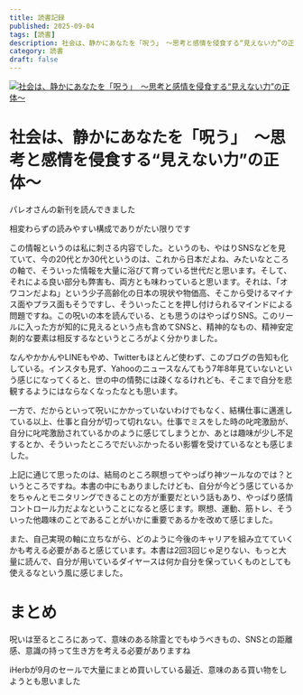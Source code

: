 ```yaml
---
title: 読書記録
published: 2025-09-04
tags: [読書]
description: 社会は、静かにあなたを「呪う」　～思考と感情を侵食する“見えない力”の正体～
category: 読書
draft: false
---
```


[![社会は、静かにあなたを「呪う」　～思考と感情を侵食する“見えない力”の正体～](https://m.media-amazon.com/images/I/71UXpTRVyCL._SY522_.jpg)](https://amzn.asia/d/7Fzf5IN)

# 社会は、静かにあなたを「呪う」　～思考と感情を侵食する“見えない力”の正体～

パレオさんの新刊を読んできました

相変わらずの読みやすい構成でありがたい限りです

この情報というのは私に刺さる内容でした。というのも、やはりSNSなどを見ていて、今の20代とか30代というのは、これから日本だよね、みたいなところの軸で、そういった情報を大量に浴びて育っている世代だと思います。そして、それによる良い部分も弊害も、両方とも味わっていると思います。それは、「オワコンだよね」という少子高齢化の日本の現状や物価高、そこから受けるマイナス面やプラス面もそうですし、そういったことを押し付けられるマインドによる問題ですね。この呪いの本を読んでいる、とも思うのはやっぱりSNS。このリールに入った方が知的に見えるという点も含めてSNSと、精神的なもの、精神安定剤的な要素は相反するなというところがよく分かりました。

なんやかかんやLINEもやめ、Twitterもほとんど使わず、このブログの告知も化している。インスタも見ず、Yahooのニュースなんてもう7年8年見ていないという感じになってくると、世の中の情勢には疎くなるけれども、そこまで自分を悲観するようにはならなくなったなとも思います。

一方で、だからといって呪いにかかっていないわけでもなく、結構仕事に邁進している以上、仕事と自分が切って切れない。仕事でミスをした時の叱咤激励が、自分に叱咤激励されているかのように感じてしまうとか、あとは趣味が少し不足するとか、そういったところでだいぶかったるい影響を受けているなとも感じました。

上記に通じて思ったのは、結局のところ瞑想ってやっぱり神ツールなのでは？というところですね。本書の中にもありましたけども、自分が今どう感じているかをちゃんとモニタリングできることの方が重要だという話もあり、やっぱり感情コントロール力だよなということになると感じます。瞑想、運動、筋トレ、そういった他趣味のことであることがいかに重要であるかを改めて感じました。

また、自己実現の軸に立ちながら、どのように今後のキャリアを組み立てていくかも考える必要があると感じています。本書は2回3回じゃ足りない、もっと大量に読んで、自分が用いているダイヤースは何か自分を保っていくものとしても使えるなという風に感じました。

# まとめ

呪いは至るところにあって、意味のある除霊とでもゆうべきもの、SNSとの距離感、意識の持って生き方を考える必要がありますね

iHerbが9月のセールで大量にまとめ買いしている最近、意味のある買い物をしようとも思いました
